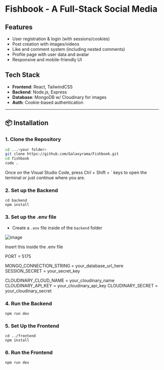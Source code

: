 # Fishbook - A Full-Stack Social Media

## Features

- User registration & login (with sessions/cookies)
- Post creation with images/videos
- Like and comment system (including nested comments)
- Profile page with user data and avatar
- Responsive and mobile-friendly UI

## Tech Stack

- **Frontend**: React, TailwindCSS
- **Backend**: Node.js, Express
- **Database**: MongoDB w/ Cloudinary for images
- **Auth**: Cookie-based authentication

---

## 📦 Installation

### 1. Clone the Repository

```bash
cd ...<your folder>
git clone https://github.com/Galaxyrama/Fishbook.git
cd fishbook
code .
```
Once on the Visual Studio Code, press Ctrl + Shift + ` keys to open the terminal or just continue where you are.

### 2. Set up the Backend

```
cd backend
npm install
```

### 3. Set up the .env file
- Create a `.env` file inside of the `backend` folder

![image](https://github.com/user-attachments/assets/6b12543a-8acc-4c49-93ea-64409a70e2ff)

Insert this inside the .env file

PORT = 5175

MONGO_CONNECTION_STRING = your_database_url_here
SESSION_SECRET = your_secret_key

CLOUDINARY_CLOUD_NAME = your_cloudinary_name
CLOUDINARY_API_KEY = your_cloudinary_api_key
CLOUDINARY_SECRET = your_cloudinary_secret

### 4. Run the Backend

```
npm run dev
```

### 5. Set Up the Frontend

```
cd ../frontend
npm install
```

### 6. Run the Frontend

```
npm run dev
```
